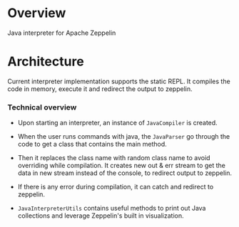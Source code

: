 # Overview
Java interpreter for Apache Zeppelin

# Architecture
Current interpreter implementation supports the static REPL. It compiles the code in memory, execute it and redirect the output to zeppelin.

### Technical overview

 * Upon starting an interpreter, an instance of `JavaCompiler` is created. 

 * When the user runs commands with java, the `JavaParser` go through the code to get a class that contains the main method.
 
 * Then it replaces the class name with random class name to avoid overriding while compilation. It creates new out & err stream to get the data in new stream instead of the console, to redirect output to zeppelin.
 
 * If there is any error during compilation, it can catch and redirect to zeppelin.
 
 * `JavaInterpreterUtils` contains useful methods to print out Java collections and leverage Zeppelin's built in visualization. 
